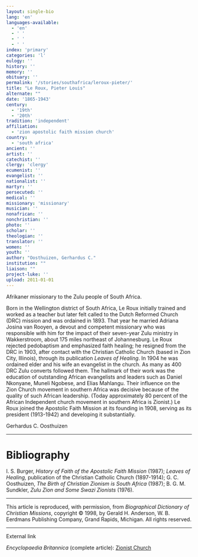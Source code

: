 ```yaml
---
layout: single-bio
lang: 'en'
languages-available:
  - 'en'
  - ' '
  - ' '
  - ' '
index: 'primary'
categories: 'l'
eulogy: ''
history: ''
memory: ''
obituary: ''
permalink: '/stories/southafrica/leroux-pieter/'
title: "Le Roux, Pieter Louis"
alternate: ""
date: '1865-1943'
century:
  - '19th'
  - '20th'
tradition: 'independent'
affiliation:
  - 'zion apostolic faith mission church'
country:
  - 'south africa'
ancient: ''
artist: ''
catechist: ''
clergy: 'clergy'
ecumenist: ''
evangelist: ''
nationalist: ''
martyr: ''
persecuted: ''
medical: ''
missionary: 'missionary'
musician: ''
nonafrican: ''
nonchristian: ''
photo: ''
scholar: ''
theologian: ''
translator: ''
women: ''
youth: ''
author: "Oosthuizen, Gerhardus C."
institution: ""
liaison: ""
project-luke: ''
upload: 2011-01-01
---
```




Afrikaner missionary to the Zulu people of South Africa.

Born in the Wellington district of South Africa, Le Roux initially trained and worked as a teacher but later felt called to the Dutch Reformed Church (DRC) mission and was ordained in 1893. That year he married Adriana Josina van Rooyen, a devout and competent missionary who was responsible with him for the impact of their seven-year Zulu ministry in Wakkerstroom, about 175 miles northeast of Johannesburg. Le Roux rejected pedobaptism and emphasized faith healing; he resigned from the DRC in 1903, after contact with the Christian Catholic Church (based in Zion City, Illinois), through its publication *Leaves of Healing*. In 1904 he was ordained elder and his wife an evangelist in the church. As many as 400 DRC Zulu converts followed them. The hallmark of their work was the education of outstanding African evangelists and leaders such as Daniel Nkonyane, Muneli Ngobese, and Elias Mahlangu. Their influence on the Zion Church movement in southern Africa was decisive because of the quality of such African leadership. (Today approximately 80 percent of the African Independent church movement in southern Africa is Zionist.) Le Roux joined the Apostolic Faith Mission at its founding in 1908, serving as its president (1913-1942) and developing it substantially.

Gerhardus C. Oosthuizen

---

# Bibliography

I. S. Burger, *History of Faith of the Apostolic Faith Mission* (1987); *Leaves of Healing,* publication of the Christian Catholic Church (1897-1914); G. C. Oosthuizen, *The Birth of Christian Zionism is South Africa* (1987); B. G. M. Sundkler, *Zulu Zion and Some Swazi Zionists* (1976).

---

This article is reproduced, with permission, from *Biographical Dictionary of Christian Missions*,   copyright &copy; 1998, by Gerald H. Anderson, W. B. Eerdmans Publishing Company, Grand Rapids, Michigan.  All rights reserved.

---

External link

*Encyclopaedia Britannica*  (complete article):  [Zionist Church](http://www.britannica.com/eb/article-9078400/Zionist-church)
